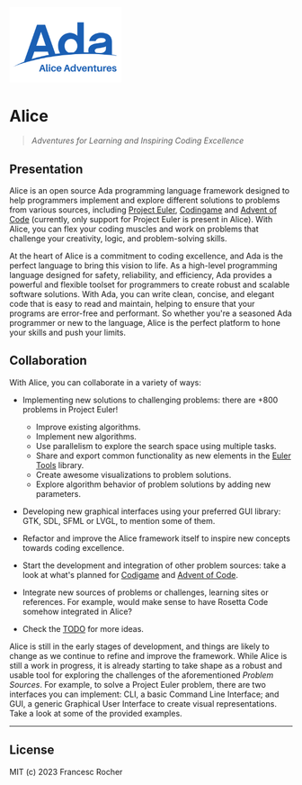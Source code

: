<!--
[![Alire](https://img.shields.io/endpoint?url=https://alire.ada.dev/badges/alice.json)](https://alire.ada.dev/crates/alice.html)
[![Alire CI/CD](https://img.shields.io/endpoint?url=https://alire-crate-ci.ada.dev/badges/alice.json)](https://alire-crate-ci.ada.dev/crates/alice.html)
[![GitHub release](https://img.shields.io/github/release/rocher/alice.svg)](https://github.com/rocher/alice/releases/latest)
[![License](https://img.shields.io/github/license/rocher/alice.svg?color=blue)](https://github.com/rocher/alice/blob/master/LICENSE)
-->

<img src="Alice_Adventures.png" width="200" />

# Alice

> *Adventures for Learning and Inspiring Coding Excellence*

## Presentation

Alice is an open source Ada programming language framework designed to help
programmers implement and explore different solutions to problems from
various sources, including [Project Euler](https://projecteuler.net),
[Codingame](https://codingame.com) and [Advent of
Code](https://adventofcode.com) (currently, only support for Project Euler is
present in Alice). With Alice, you can flex your coding muscles and work on
problems that challenge your creativity, logic, and problem-solving skills.

At the heart of Alice is a commitment to coding excellence, and Ada is the
perfect language to bring this vision to life. As a high-level programming
language designed for safety, reliability, and efficiency, Ada provides a
powerful and flexible toolset for programmers to create robust and scalable
software solutions. With Ada, you can write clean, concise, and elegant code
that is easy to read and maintain, helping to ensure that your programs are
error-free and performant. So whether you're a seasoned Ada programmer or new
to the language, Alice is the perfect platform to hone your skills and push
your limits.

## Collaboration

With Alice, you can collaborate in a variety of ways:

   * Implementing new solutions to challenging problems: there are +800
     problems in Project Euler!
      * Improve existing algorithms.
      * Implement new algorithms.
      * Use parallelism to explore the search space using multiple tasks.
      * Share and export common functionality as new elements in the [Euler
        Tools](https://github.com/rocher/euler_tools) library.
      * Create awesome visualizations to problem solutions.
      * Explore algorithm behavior of problem solutions by adding new
        parameters.

   * Developing new graphical interfaces using your preferred GUI library:
     GTK, SDL, SFML or LVGL, to mention some of them.

   * Refactor and improve the Alice framework itself to inspire new concepts
     towards coding excellence.

   * Start the development and integration of other problem sources: take a
     look at what's planned for [Codigame](codingame/TODO.md) and [Advent of
     Code](advent_of_code/TODO.md).

   * Integrate new sources of problems or challenges, learning sites or
     references. For example, would make sense to have Rosetta Code somehow
     integrated in Alice?

   * Check the [TODO](TODO.md) for more ideas.

Alice is still in the early stages of development, and things are likely to
change as we continue to refine and improve the framework. While Alice is
still a work in progress, it is already starting to take shape as a robust
and usable tool for exploring the challenges of the aforementioned _Problem
Sources_. For example, to solve a Project Euler problem, there are two
interfaces you can implement: CLI, a basic Command Line Interface; and GUI, a
generic Graphical User Interface to create visual representations. Take a
look at some of the provided examples.

---
## License
MIT (c) 2023 Francesc Rocher
